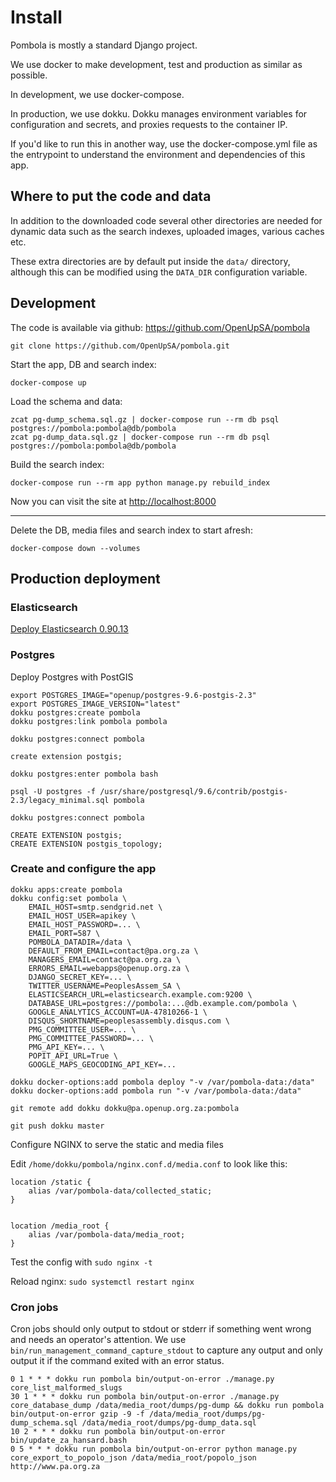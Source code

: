# Install

Pombola is mostly a standard Django project.

We use docker to make development, test and production as similar as possible.

In development, we use docker-compose.

In production, we use dokku. Dokku manages environment variables for
configuration and secrets, and proxies requests to the container IP.

If you'd like to run this in another way, use the docker-compose.yml file as the
entrypoint to understand the environment and dependencies of this app.

## Where to put the code and data

In addition to the downloaded code several other directories are needed for
dynamic data such as the search indexes, uploaded images, various caches etc.

These extra directories are by default put inside the `data/` directory, although
this can be modified using the `DATA_DIR` configuration variable.

Development
-----------

The code is available via github: https://github.com/OpenUpSA/pombola

```
git clone https://github.com/OpenUpSA/pombola.git
```

Start the app, DB and search index:

```
docker-compose up
```

Load the schema and data:

```
zcat pg-dump_schema.sql.gz | docker-compose run --rm db psql postgres://pombola:pombola@db/pombola
zcat pg-dump_data.sql.gz | docker-compose run --rm db psql postgres://pombola:pombola@db/pombola
```

Build the search index:

```
docker-compose run --rm app python manage.py rebuild_index
```

Now you can visit the site at [http://localhost:8000](http://localhost:8000)

-----

Delete the DB, media files and search index to start afresh:

```
docker-compose down --volumes
```

Production deployment
---------------------

### Elasticsearch

[Deploy Elasticsearch 0.90.13](https://github.com/OpenUpSA/elasticsearch-0.90)

### Postgres

Deploy Postgres with PostGIS

```
export POSTGRES_IMAGE="openup/postgres-9.6-postgis-2.3"
export POSTGRES_IMAGE_VERSION="latest"
dokku postgres:create pombola
dokku postgres:link pombola pombola
```

`dokku postgres:connect pombola`

```
create extension postgis;
```

`dokku postgres:enter pombola bash`

```
psql -U postgres -f /usr/share/postgresql/9.6/contrib/postgis-2.3/legacy_minimal.sql pombola
```

`dokku postgres:connect pombola`

```
CREATE EXTENSION postgis;
CREATE EXTENSION postgis_topology;
```

### Create and configure the app

```
dokku apps:create pombola
dokku config:set pombola \
    EMAIL_HOST=smtp.sendgrid.net \
    EMAIL_HOST_USER=apikey \
    EMAIL_HOST_PASSWORD=... \
    EMAIL_PORT=587 \
    POMBOLA_DATADIR=/data \
    DEFAULT_FROM_EMAIL=contact@pa.org.za \
    MANAGERS_EMAIL=contact@pa.org.za \
    ERRORS_EMAIL=webapps@openup.org.za \
    DJANGO_SECRET_KEY=... \
    TWITTER_USERNAME=PeoplesAssem_SA \
    ELASTICSEARCH_URL=elasticsearch.example.com:9200 \
    DATABASE_URL=postgres://pombola:...@db.example.com/pombola \
    GOOGLE_ANALYTICS_ACCOUNT=UA-47810266-1 \
    DISQUS_SHORTNAME=peoplesassembly.disqus.com \
    PMG_COMMITTEE_USER=... \
    PMG_COMMITTEE_PASSWORD=... \
    PMG_API_KEY=... \
    POPIT_API_URL=True \
    GOOGLE_MAPS_GEOCODING_API_KEY=...

dokku docker-options:add pombola deploy "-v /var/pombola-data:/data"
dokku docker-options:add pombola run "-v /var/pombola-data:/data"
```

```
git remote add dokku dokku@pa.openup.org.za:pombola
```

```
git push dokku master
```

Configure NGINX to serve the static and media files

Edit `/home/dokku/pombola/nginx.conf.d/media.conf` to look like this:

```
location /static {
    alias /var/pombola-data/collected_static;
}


location /media_root {
    alias /var/pombola-data/media_root;
}
```

Test the config with `sudo nginx -t`

Reload nginx: `sudo systemctl restart nginx`

### Cron jobs

Cron jobs should only output to stdout or stderr if something went wrong and
needs an operator's attention. We use `bin/run_management_command_capture_stdout`
to capture any output and only output it if the command exited with an error
status.

```
0 1 * * * dokku run pombola bin/output-on-error ./manage.py core_list_malformed_slugs
30 1 * * * dokku run pombola bin/output-on-error ./manage.py core_database_dump /data/media_root/dumps/pg-dump && dokku run pombola bin/output-on-error gzip -9 -f /data/media_root/dumps/pg-dump_schema.sql /data/media_root/dumps/pg-dump_data.sql
10 2 * * * dokku run pombola bin/output-on-error bin/update_za_hansard.bash
0 5 * * * dokku run pombola bin/output-on-error python manage.py core_export_to_popolo_json /data/media_root/popolo_json http://www.pa.org.za
```